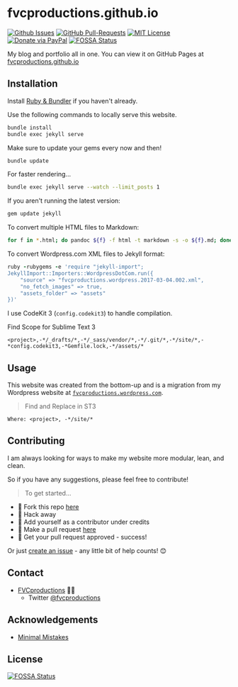 # fvcproductions.github.io

[![Github Issues](https://img.shields.io/github/issues/fvcproductions/fvcproductions.github.io.svg?style=flat-square)](https://github.com/fvcproductions/fvcproductions.github.io/issues) [![GitHub Pull-Requests](https://img.shields.io/github/issues-pr/fvcproductions/fvcproductions.github.io.svg?style=flat-square)](https://github.com/fvcproductions/fvcproductions.github.io/pulls) [![MIT License](https://img.shields.io/:license-mit-blue.svg?style=flat-square)](https://badges.mit-license.org) [![Donate via PayPal](https://img.shields.io/badge/Donate-PayPal-blue.svg?style=flat-square)](https://paypal.me/fvcproductions)
[![FOSSA Status](https://app.fossa.io/api/projects/git%2Bhttps%3A%2F%2Fgithub.com%2Ffvcproductions%2Ffvcproductions.github.io.svg?type=shield)](https://app.fossa.io/projects/git%2Bhttps%3A%2F%2Fgithub.com%2Ffvcproductions%2Ffvcproductions.github.io?ref=badge_shield)

My blog and portfolio all in one. You can view it on GitHub Pages at [fvcproductions.github.io](https://fvcproductions.github.io)

## Installation

Install [Ruby & Bundler](https://help.github.com/articles/setting-up-your-github-pages-site-locally-with-jekyll/) if you haven't already.

Use the following commands to locally serve this website.

```bash
bundle install
bundle exec jekyll serve
```

Make sure to update your gems every now and then!

```bash
bundle update
```

For faster rendering...

```bash
bundle exec jekyll serve --watch --limit_posts 1
```

If you aren't running the latest version:

```bash
gem update jekyll
```

To convert multiple HTML files to Markdown:

```bash
for f in *.html; do pandoc ${f} -f html -t markdown -s -o ${f}.md; done
```

To convert Wordpress.com XML files to Jekyll format:

```ruby
ruby -rubygems -e 'require "jekyll-import";
JekyllImport::Importers::WordpressDotCom.run({
    "source" => "fvcproductions.wordpress.2017-03-04.002.xml",
    "no_fetch_images" => true,
    "assets_folder" => "assets"
})'
```

I use CodeKit 3 (`config.codekit3`) to handle compilation.

Find Scope for Sublime Text 3

```text
<project>,-*/_drafts/*,-*/_sass/vendor/*,-*/.git/*,-*/site/*,-*config.codekit3,-*Gemfile.lock,-*/assets/*
```

## Usage

This website was created from the bottom-up and is a migration from my Wordpress website at [`fvcproductions.wordpress.com`](https://fvcproductions.wordpress.com).

> Find and Replace in ST3

```text
Where: <project>, -*/site/*
```

## Contributing

I am always looking for ways to make my website more modular, lean, and clean.

So if you have any suggestions, please feel free to contribute!

> To get started...

- 🍴 Fork this repo [here](https://github.com/fvcproductions/fvcproductions.github.io#fork-destination-box)
- 🔨 Hack away
- 👥 Add yourself as a contributor under credits
- 🔧 Make a pull request [here](https://github.com/fvcproductions/fvcproductions.github.io/compare)
- 🎉 Get your pull request approved - success!

Or just [create an issue](https://github.com/fvcproductions/fvcproductions.github.io/issues) - any little bit of help counts! 😊

## Contact

- [FVCproductions](https://fvcproductions.com) 🍓🍫
  - Twitter [@fvcproductions](https://twitter.com/fvcproductions)

## Acknowledgements

- [Minimal Mistakes](https://mmistakes.github.io/minimal-mistakes)


## License
[![FOSSA Status](https://app.fossa.io/api/projects/git%2Bhttps%3A%2F%2Fgithub.com%2Ffvcproductions%2Ffvcproductions.github.io.svg?type=large)](https://app.fossa.io/projects/git%2Bhttps%3A%2F%2Fgithub.com%2Ffvcproductions%2Ffvcproductions.github.io?ref=badge_large)